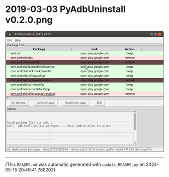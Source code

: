
# 2019-03-03 PyAdbUninstall v0.2.0.png

![2019-03-03 PyAdbUninstall v0.2.0.png](https://raw.githubusercontent.com/jedie/jedie.github.io/master/screenshots/PyAdbUninstaller/2019-03-03%20PyAdbUninstall%20v0.2.0.png "2019-03-03 PyAdbUninstall v0.2.0.png")

----
(This `README.md` was automatic generated with `update_README.py` on 2024-05-15 20:49:41.786203)
